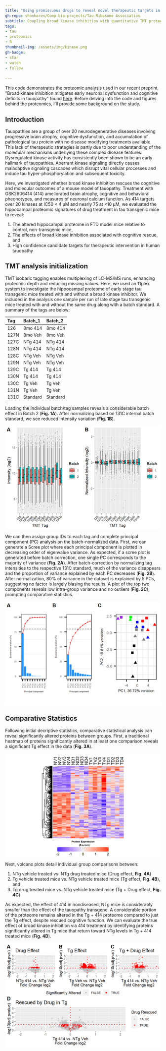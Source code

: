 ```yaml
---
title: "Using promiscuous drugs to reveal novel therapeutic targets in tauopathy"
gh-repo: shonkoren/Comp-bio-projects/Tau-Ribosome Association
subtitle: Coupling broad kinase inhibition with quantitative TMT proteomics
tags:
- tau
- proteomics
- R
thumbnail-img: /assets/img/kinase.png
gh-badge:
- star
- watch
- follow

---
```




This code demonstrates the proteomic analysis used in our recent preprint, "Broad kinase inhibition mitigates early neuronal dysfunction and cognitive deficits in tauopathy" found [here](https://www.biorxiv.org/content/10.1101/2020.07.31.229583v1). Before delving into the code and figures behind the proteomics, I'll provide some background on the study.

## Introduction

<!-- Kinase inhibitor drugs provide powerful therapeutic potential in the treatment of chronic diseases like cancer, inflammation, and neurodegenerative diseases. Nearly 50 kinase inhibitors have been approved for clinical use today, and hundreds more are currently undergoing evaluation in clinical trials. The target promiscuity of these drugs, or their off-target effects, are often under-reported or under-invesetigated. This leaves the entirety of the drug's effect hidden from view until patient symptoms arise. Moreover, some drugs retain putative therapeutic aspects even after their canonical protein target is knocked-out, suggesting the off-target effects are powering any disease modifying effects  [Klaeger, Science, 2017](https://science.sciencemag.org/content/358/6367/eaan4368); [Lin, STM, 2019](https://stm.sciencemag.org/content/11/509/eaaw8412)). When we ascribe disease-modifying qualities to drugs whose target is unknown, we distort our understanding of disease and of biology. -->

<!-- During this study's preparation, the kinase inhibitor used (GSK2606414, or 414) was found to have considerable disease-relevant targets beyond its canonical substrate, PKR-like Endoplasmic Reticulum Kinase, or PERK. 414 had been used in, and indeed reported therapeutic potential for, dozens of studies across numerous diseases and tissues. To date, 414 inhibits over 20 kinases at IC50 < 4 μM, and nearly 75 at <10 μM  [ref]. During the last year of preparation, I argued to reshape the narrative of the paper to directly focus on the promiscuity of 414 and use quantitiative proteomics to analyze its effects to gleam biological insights on tauopathy. -->

<!-- between mouse models and human tauopathy We used early stage tauopathy model mice which exhibit the initial signs of Alzheimer's disease (AD) and other tauopathies: neurodegeneration, cognitive dysfunction, and pathological tau inclusions. As this early stage has the greatest therapeutic potential for the treatment of of e We used a tauopathy mouse model at an age presenting early signs of tauopathic dementia: brain atrophy, progressive cognitive decline, and accumulating inclusions of pathological tau.  Originally, 414 was used to delay the onset of the integrated stress response (ISR) via blocking the ER stress kinase PERK from phosphorylation eukaryotic initiation factora 2 alpha, or eiF2α. However, over the course of the study, GSK2606414 As the onset of PERK activity and resulting ISR occurs at an older age than the one used in this study, we suspected the drug would have limited effects until the outcome of delaying ISR activity became apparent [ref]. Instead, our early magnetic resonance imaging revealed the drug ameliorated brain atrophy and neuronal calcium dysfunction, outcomes previously thought to correspond to 414-mediated PERK inhibition. The resulting study was formed to investigate the molecular sources of that cognitive rescue, in particular via LC-MS/MS hippocampal proteomics. -->

Tauopathies are a group of over 20 neurodegenerative diseases involving progressive brain atrophy, cognitive dysfunction, and accumulation of pathological tau protein with no disease modifying treatments available. This lack of therapeutic strategies is partly due to poor understanding of the molecular mechanisms underlying these complex disease features. Dysregulated kinase activity has consistently been shown to be an early hallmark of tauopathies. Aberrant kinase signaling directly causes maladaptive signaling cascades which disrupt vital cellular processes and induce tau hyper-phosphorylation and subsequent toxicity.

Here, we investigated whether broad kinase inhibition rescues the cognitive and molecular outcomes of a mouse model of tauopathy. Treatment with GSK2606414 (414) ameliorated brain atrophy, cognitive and behavioral pheonotypes, and measures of neuronal calcium function. As 414 targets over 20 kinases at IC50 < 4 μM and nearly 75 at <10 μM, we evaluated the hippocampal proteomic signatures of drug treatment in tau transgenic mice to reveal:
1. The altered hippocampal proteome in FTD model mice relative to control, non-transgenic mice,
2. The effects of broad kinase inhibition associated with cognitive rescue, and
3. High confidence candidate targets for therapeutic intervention in human tauopathy


## TMT analysis initialization

TMT isobaric tagging enables multiplexing of LC-MS/MS runs, enhancing proteomic depth and reducing missing values. Here, we used an 11plex system to investigate the hippocampal proteome of early stage tau transgenic mice treated with and without a broad kinase inhibitor. We included in the analysis one sample per run of late stage tau transgenic mice treated with and without the same drug along with a batch standard. A summary of the tags are below:

<table class="table table-striped" style="width: auto !important; margin-left: auto; margin-right: auto;">
 <thead>
  <tr>
   <th style="text-align:left;"> Tag </th>
   <th style="text-align:left;"> Batch_1 </th>
   <th style="text-align:left;"> Batch_2 </th>
  </tr>
 </thead>
<tbody>
  <tr>
   <td style="text-align:left;"> 126 </td>
   <td style="text-align:left;"> 8mo 414 </td>
   <td style="text-align:left;"> 8mo 414 </td>
  </tr>
  <tr>
   <td style="text-align:left;"> 127N </td>
   <td style="text-align:left;"> 8mo Veh </td>
   <td style="text-align:left;"> 8mo Veh </td>
  </tr>
  <tr>
   <td style="text-align:left;"> 127C </td>
   <td style="text-align:left;"> NTg 414 </td>
   <td style="text-align:left;"> NTg 414 </td>
  </tr>
  <tr>
   <td style="text-align:left;"> 128N </td>
   <td style="text-align:left;"> NTg 414 </td>
   <td style="text-align:left;"> NTg 414 </td>
  </tr>
  <tr>
   <td style="text-align:left;"> 128C </td>
   <td style="text-align:left;"> NTg Veh </td>
   <td style="text-align:left;"> NTg Veh </td>
  </tr>
  <tr>
   <td style="text-align:left;"> 129N </td>
   <td style="text-align:left;"> NTg Veh </td>
   <td style="text-align:left;"> NTg Veh </td>
  </tr>
  <tr>
   <td style="text-align:left;"> 129C </td>
   <td style="text-align:left;"> Tg 414 </td>
   <td style="text-align:left;"> Tg 414 </td>
  </tr>
  <tr>
   <td style="text-align:left;"> 130N </td>
   <td style="text-align:left;"> Tg 414 </td>
   <td style="text-align:left;"> Tg 414 </td>
  </tr>
  <tr>
   <td style="text-align:left;"> 130C </td>
   <td style="text-align:left;"> Tg Veh </td>
   <td style="text-align:left;"> Tg Veh </td>
  </tr>
  <tr>
   <td style="text-align:left;"> 131N </td>
   <td style="text-align:left;"> Tg Veh </td>
   <td style="text-align:left;"> Tg Veh </td>
  </tr>
  <tr>
   <td style="text-align:left;"> 131C </td>
   <td style="text-align:left;"> Standard </td>
   <td style="text-align:left;"> Standard </td>
  </tr>
</tbody>
</table>

Loading the individual batch/tag samples reveals a considerable batch effect in Batch 2 (**Fig. 1A**). After normalizing based on 131C internal batch standard, we see reduced intensity variation (**Fig. 1B**).

<img src="/figs/2020-08-06-414-proteomics/unnamed-chunk-2-1.png" title="testing" alt="testing" style="display: block; margin: auto;" />

We can then assign group IDs to each tag and complete principal component (PC) analysis on the batch-normalized data. First, we can generate a Scree plot where each principal component is plotted in decreasing order of eigenvalue variance. As expected, if a scree plot is generated before batch correction, one single PC corresponds to the majority of variance (**Fig. 2A**). After batch-correction by normalizing tag intensities to the respective 131C standard, much of the variance disappears and the proportion of variance explained by each PC decreases (**Fig. 2B**). After normalization, 80% of variance in the dataset is explained by 5 PCs, suggesting no factor is largely biasing the results. A plot of the top two components reveals low intra-group variance and no outliers (**Fig. 2C**), prompting comparative statistics. 

<img src="/figs/2020-08-06-414-proteomics/unnamed-chunk-3-1.png" title="testing" alt="testing" style="display: block; margin: auto;" />


## Comparative Statistics

Following initial decriptive statistics, comparative statistical analysis can reveal significantly altered proteins between groups. First, a traditional heatmap of proteins significantly altered in at least one comparison reveals a significant Tg effect in the data (**Fig. 3A**).

<img src="/figs/2020-08-06-414-proteomics/unnamed-chunk-4-1.png" title="testing" alt="testing" style="display: block; margin: auto;" />

Next, volcano plots detail individual group comparisons between:

1. NTg vehicle treated vs. NTg drug treated mice (Drug effect, **Fig. 4A**)
2. Tg vehicle treated mice vs. NTg vehicle treated mice (Tg effect, **Fig. 4B**), and
3. Tg drug treated mice vs. NTg vehicle treated mice (Tg + Drug effect, **Fig. 4C**)

As expected, the effect of 414 in nondiseased, NTg mice is considerably smaller than the effect of the tauopathy transgene. A considerable portion of the proteome remains altered in the Tg + 414 proteome compared to just the Tg effect, despite rescued cognitive function. We can evaluate the true effect of broad kinase inhibition via 414 treatment by identifying proteins significantly altered in Tg mice that return toward NTg levels in Tg + 414 treated mice (**Fig. 4D**).

<img src="/figs/2020-08-06-414-proteomics/unnamed-chunk-5-1.png" title="testing" alt="testing" style="display: block; margin: auto;" />

